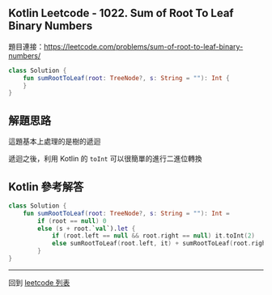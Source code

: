 ## Kotlin Leetcode - 1022. Sum of Root To Leaf Binary Numbers

題目連接：<https://leetcode.com/problems/sum-of-root-to-leaf-binary-numbers/>

```kotlin
class Solution {
    fun sumRootToLeaf(root: TreeNode?, s: String = ""): Int {
    }
}
```

## 解題思路

這題基本上處理的是樹的遞迴

遞迴之後，利用 Kotlin 的 `toInt` 可以很簡單的進行二進位轉換

## Kotlin 參考解答


```kotlin
class Solution {
    fun sumRootToLeaf(root: TreeNode?, s: String = ""): Int =
        if (root == null) 0
        else (s + root.`val`).let {
            if (root.left == null && root.right == null) it.toInt(2)
            else sumRootToLeaf(root.left, it) + sumRootToLeaf(root.right, it)
        }
}
```

------

回到 [leetcode 列表](index.md)
